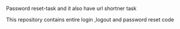 Password reset-task and it also have url shortner task


This repository contains entire login ,logout and password reset code
